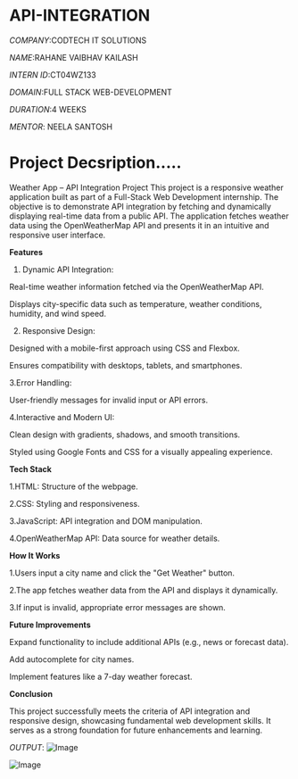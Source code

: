 # API-INTEGRATION

*COMPANY*:CODTECH IT SOLUTIONS

*NAME*:RAHANE VAIBHAV KAILASH

*INTERN ID*:CT04WZ133

*DOMAIN*:FULL STACK WEB-DEVELOPMENT

*DURATION*:4 WEEKS

*MENTOR*: NEELA SANTOSH

# Project Decsription.....
Weather App – API Integration Project
This project is a responsive weather application built as part of a Full-Stack Web Development internship. The objective is to demonstrate API integration by fetching and dynamically displaying real-time data from a public API. The application fetches weather data using the OpenWeatherMap API and presents it in an intuitive and responsive user interface.

**Features**

1. Dynamic API Integration:

Real-time weather information fetched via the OpenWeatherMap API.

Displays city-specific data such as temperature, weather conditions, humidity, and wind 
speed.

2. Responsive Design:

Designed with a mobile-first approach using CSS and Flexbox.

Ensures compatibility with desktops, tablets, and smartphones.

3.Error Handling:

 User-friendly messages for invalid input or API errors.

4.Interactive and Modern UI:

 Clean design with gradients, shadows, and smooth transitions.

 Styled using Google Fonts and CSS for a visually appealing experience.

**Tech Stack**

1.HTML: Structure of the webpage.

2.CSS: Styling and responsiveness.

3.JavaScript: API integration and DOM manipulation.

4.OpenWeatherMap API: Data source for weather details.

**How It Works**

1.Users input a city name and click the "Get Weather" button.

2.The app fetches weather data from the API and displays it dynamically.

3.If input is invalid, appropriate error messages are shown.

**Future Improvements**

Expand functionality to include additional APIs (e.g., news or forecast data).

Add autocomplete for city names.

Implement features like a 7-day weather forecast.

**Conclusion**

This project successfully meets the criteria of API integration and responsive design, showcasing fundamental web development skills. It serves as a strong foundation for future enhancements and learning.


*OUTPUT*:
![Image](https://github.com/user-attachments/assets/edf6d3ba-8095-4fd3-8084-2db787040300)

![Image](https://github.com/user-attachments/assets/309b0d99-96e8-46ca-8c6a-aeffa54b708b)
